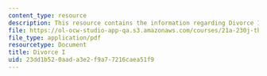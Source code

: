 ```yaml
---
content_type: resource
description: This resource contains the information regarding Divorce I.
file: https://ol-ocw-studio-app-qa.s3.amazonaws.com/courses/21a-230j-the-contemporary-american-family-spring-2004/23dd1b520aada3e2f9a77216caea51f9_MIT21A_230JS04_divorce1.pdf
file_type: application/pdf
resourcetype: Document
title: Divorce I
uid: 23dd1b52-0aad-a3e2-f9a7-7216caea51f9
---
```

